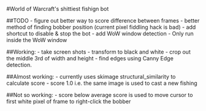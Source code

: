 #World of Warcraft's shittiest fishign bot

##TODO
    - figure out better way to score difference between frames
    - better method of finding bobber position (current pixel fiddling hack is bad)
    - add shortcut to disable & stop the bot 
    - add WoW window detection
    - Only run inside the WoW window

##Working:
     - take screen shots
     - transform to black and white
     - crop out the middle 3rd of width and height
     - find edges using Canny Edge detection.

##Almost working:
    - currently uses skimage structural_similarity to calculate score
    - score 1.0 i.e. the same image is used to cast a new fishing

##Not so working:
    - score below average score is used to move cursor to first white pixel of frame to right-click the bobber
